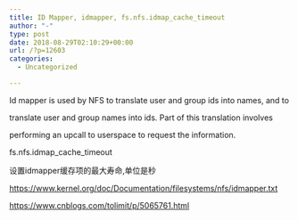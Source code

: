 ```yaml
---
title: ID Mapper, idmapper, fs.nfs.idmap_cache_timeout
author: "-"
type: post
date: 2018-08-29T02:10:29+00:00
url: /?p=12603
categories:
  - Uncategorized

---
```

Id mapper is used by NFS to translate user and group ids into names, and to
  
translate user and group names into ids. Part of this translation involves
  
performing an upcall to userspace to request the information.

fs.nfs.idmap_cache_timeout
  
设置idmapper缓存项的最大寿命,单位是秒

https://www.kernel.org/doc/Documentation/filesystems/nfs/idmapper.txt
  
https://www.cnblogs.com/tolimit/p/5065761.html